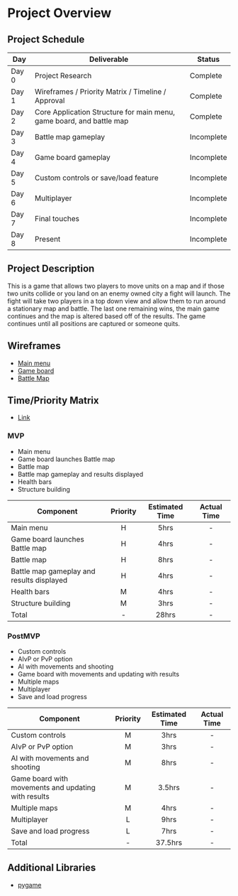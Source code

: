 # Project Overview

## Project Schedule
|  Day | Deliverable | Status
|---|---| ---|
|Day 0| Project Research | Complete
|Day 1| Wireframes / Priority Matrix / Timeline / Approval | Complete
|Day 2| Core Application Structure for main menu, game board, and battle map | Complete
|Day 3| Battle map gameplay | Incomplete
|Day 4| Game board gameplay | Incomplete
|Day 5| Custom controls or save/load feature| Incomplete
|Day 6| Multiplayer  | Incomplete
|Day 7| Final touches | Incomplete
|Day 8| Present | Incomplete

## Project Description

This is a game that allows two players to move units on a map and if those two units collide or you land on an enemy owned city a fight will launch. The fight will take two players in a top down view and allow them to run around a stationary map and battle. The last one remaining wins, the main game continues and the map is altered based off of the results. The game continues until all positions are captured or someone quits.
## Wireframes

- [Main menu](https://imgur.com/a/GgGiEk7)
- [Game board](https://imgur.com/lPSrLTc)
- [Battle Map](https://imgur.com/Mso0ZPk)

## Time/Priority Matrix 

- [Link](https://imgur.com/pA9CbR9)

### MVP
- Main menu
- Game board launches Battle map 
- Battle map
- Battle map gameplay and results displayed
- Health bars
- Structure building

| Component | Priority | Estimated Time | Actual Time |
| --- | :---: |  :---: | :---: | 
| Main menu                                               | H | 5hrs  | - |
| Game board launches Battle map                          | H | 4hrs  | - |
| Battle map                                              | H | 8hrs  | - |
| Battle map gameplay and results displayed               | H | 4hrs  | - |
| Health bars                                             | M | 4hrs  | - |
| Structure building                                      | M | 3hrs  | - |
| Total                                                   | - | 28hrs | - |

### PostMVP
- Custom controls
- AIvP or PvP option   
- AI with movements and shooting 
- Game board with movements and updating with results
- Multiple maps
- Multiplayer
- Save and load progress

| Component | Priority | Estimated Time | Actual Time |
| --- | :---: |  :---: | :---: | 
| Custom controls                                     | M | 3hrs    | - |
| AIvP or PvP option                                  | M | 3hrs    | - |
| AI with movements and shooting                      | M | 8hrs    | - |
| Game board with movements and updating with results | M | 3.5hrs  | - |
| Multiple maps                                       | M | 4hrs    | - |
| Multiplayer                                         | L | 9hrs    | - |
| Save and load progress                              | L | 7hrs    | - |
| Total                                               | - | 37.5hrs | - |

## Additional Libraries
- [pygame](https://www.pygame.org/docs/)
